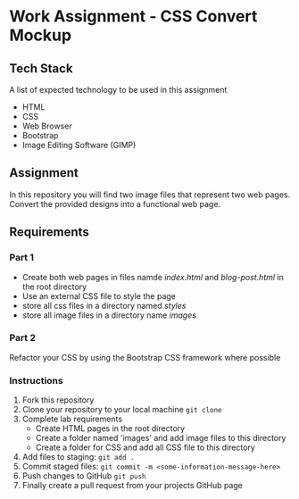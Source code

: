 # Work Assignment - CSS Convert Mockup

## Tech Stack
A list of expected technology to be used in this assignment

* HTML
* CSS
* Web Browser
* Bootstrap
* Image Editing Software (GIMP)

## Assignment
In this repository you will find two image files that represent two web pages. Convert the provided designs into a functional web page.

## Requirements

### Part 1

* Create both web pages in files namde *index.html* and *blog-post.html* in the root directory
* Use an external CSS file to style the page
* store all css files in a directory named *styles*
* store all image files in a directory name *images*

### Part 2

Refactor your CSS by using the Bootstrap CSS framework where possible

### Instructions

1. Fork this repository
2. Clone your repository to your local machine `git clone`
3. Complete lab requirements
	* Create HTML pages in the root directory
	* Create a folder named 'images' and add image files to this directory
	* Create a folder for CSS and add all CSS file to this directory
4. Add files to staging: `git add .`
5. Commit staged files: `git commit -m <some-information-message-here>`
6. Push changes to GitHub `git push`
7. Finally create a pull request from your projects GitHub page

